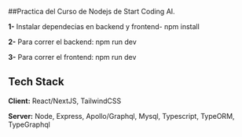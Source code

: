 ##Practica del Curso de Nodejs de Start Coding AI.

**1-** Instalar dependecias en backend y frontend- npm install

**2-** Para correr el backend: npm run dev

**3-** Para correr el frontend: npm run dev

## Tech Stack

**Client:** React/NextJS, TailwindCSS

**Server:** Node, Express, Apollo/Graphql, Mysql, Typescript, TypeORM, TypeGraphql
